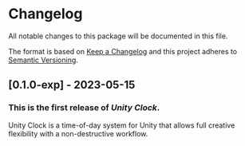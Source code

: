 # Changelog
All notable changes to this package will be documented in this file.

The format is based on [Keep a Changelog](http://keepachangelog.com/en/1.0.0/)
and this project adheres to [Semantic Versioning](http://semver.org/spec/v2.0.0.html).

## [0.1.0-exp] - 2023-05-15
### This is the first release of *Unity Clock*.
Unity Clock is a time-of-day system for Unity that allows full creative flexibility with a non-destructive workflow.